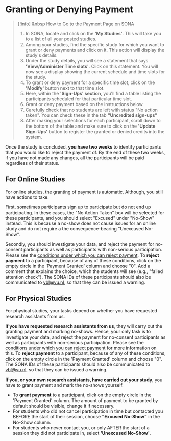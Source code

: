 
# Granting or Denying Payment

>[!info] <i class="fa-solid fa-info"></i> &nbsp How to Go to the Payment Page on SONA 
>
>1. In SONA, locate and click on the **'My Studies'**. This will take you to a list of all your posted studies. 
>2. Among your studies, find the specific study for which you want to grant or deny payments and click on it. This action will display the study's details.
>3. Under the study details, you will see a statement that says **'View/Administer Time slots'**. Click on this statement. You will now see a display showing the current schedule and time slots for the study.
>3. To grant or deny payment for a specific time slot, click on the **'Modify'** button next to that time slot.
>4. Here, within the **'Sign-Ups' section**, you'll find a table listing the participants scheduled for that particular time slot.
>5. Grant or deny payment based on the instructions below.
>6. Carefully check that no students are left with status "No action taken". You can check these in the tab **"Uncredited sign-ups"**
>7. After making your selections for each participant, scroll down to the bottom of the table and make sure to click on the **'Update Sign-Ups'** button to register the granted or denied credits into the system.

Once the study is concluded, **you have two weeks** to identify participants that you would like to reject the payment of. By the end of these two weeks, if you have not made any changes, all the participants will be paid regardless of their status.

## For Online Studies

For online studies, the granting of payment is automatic. Although, you still have actions to take.

First, sometimes participants sign up to participate but do not end up participating. In these cases, the "No Action Taken" box will be selected for these participants, and you should select "Excused" under "No-Show" instead. This is because a no-show does not cause issues for an online study and do not require a the consequence-bearing "Unexcused No-Show".

Secondly, you should investigate your data, and reject the payment for no-consent participants as well as participants with non-serious participation. Please see the [conditions under which you can reject payment](conditions-for-rejecting-payment). To **reject payment** to a participant, because of any of these conditions, click on the empty circle in the 'Payment Granted' column and choose "0". Add a comment that explains the choice, which the students will see (e.g., "failed attention check"). The SONA IDs of these participants should also be communicated to [vbl@vu.nl](mailto:vbl@vu.nl), so that they can be issued a warning.


## For Physical Studies

For physical studies, your tasks depend on whether you have requested research assistants from us. 

**If you have requested research assistants from us**, they will carry out the granting payment and marking no-shows. Hence, your only task is to investigate your data, and reject the payment for no-consent participants as well as participants with non-serious participation. Please see the [conditions under which you can reject payment](conditions-for-rejecting-payment) for more information on this. To **reject payment** to a participant, because of any of these conditions, click on the empty circle in the 'Payment Granted' column and choose "0". The SONA IDs of these participants should also be communicated to [vbl@vu.nl](mailto:vbl@vu.nl), so that they can be issued a warning.

**If you, or your own research assistants, have carried out your study**, you have to grant payment and mark the no-shows yourself.

- To **grant payment** to a participant, click on the empty circle in the 'Payment Granted' column. The amount of payment to be granted by default should be visible, change it if necessary.
- For students who did not cancel participation in time but contacted you BEFORE the start of their session, choose **"Excused No-Show"** in the No-Show column.
- For students who never contact you, or only AFTER the start of a session they did not participate in, select **'Unexcused No-Show'**.
